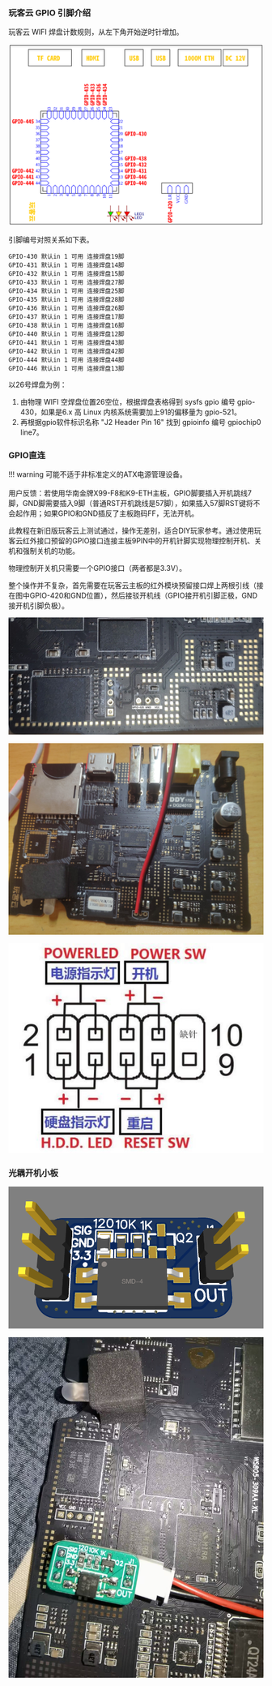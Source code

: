 ### 玩客云 GPIO 引脚介绍
玩客云 WIFI 焊盘计数规则，从左下角开始逆时针增加。

![WIFI 焊盘](./img/oneclou_gpio_list.png)

引脚编号对照关系如下表。

```
GPIO-430 默认in 1 可用 连接焊盘19脚
GPIO-431 默认in 1 可用 连接焊盘14脚
GPIO-432 默认in 1 可用 连接焊盘15脚
GPIO-433 默认in 1 可用 连接焊盘27脚
GPIO-434 默认in 1 可用 连接焊盘25脚
GPIO-435 默认in 1 可用 连接焊盘28脚
GPIO-436 默认in 1 可用 连接焊盘26脚
GPIO-437 默认in 1 可用 连接焊盘17脚
GPIO-438 默认in 1 可用 连接焊盘16脚
GPIO-440 默认in 1 可用 连接焊盘12脚
GPIO-441 默认in 1 可用 连接焊盘43脚
GPIO-442 默认in 1 可用 连接焊盘42脚
GPIO-444 默认in 1 可用 连接焊盘44脚
GPIO-446 默认in 1 可用 连接焊盘13脚
```

以26号焊盘为例：
1. 由物理 WIFI 空焊盘位置26空位，根据焊盘表格得到 sysfs gpio 编号 gpio-430，如果是6.x 高 Linux 内核系统需要加上91的偏移量为 gpio-521。
2. 再根据gpio软件标识名称 "J2 Header Pin 16" 找到 gpioinfo 编号 gpiochip0 line7。

### GPIO直连

!!! warning
    可能不适于非标准定义的ATX电源管理设备。<br><br>
    用户反馈：若使用华南金牌X99-F8和K9-ETH主板，GPIO脚要插入开机跳线7脚，GND脚需要插入9脚（普通RST开机跳线是57脚），如果插入57脚RST键将不会起作用；如果GPIO和GND插反了主板跑码FF，无法开机。

此教程在新旧版玩客云上测试通过，操作无差别，适合DIY玩家参考。通过使用玩客云红外接口预留的GPIO接口连接主板9PIN中的开机针脚实现物理控制开机、关机和强制关机的功能。

物理控制开关机只需要一个GPIO接口（两者都是3.3V）。

整个操作并不复杂，首先需要在玩客云主板的红外模块预留接口焊上两根引线（接在图中GPIO-420和GND位置），然后接驳开机线（GPIO接开机引脚正极，GND接开机引脚负极）。

![img](./img/1717947165712-59.jpeg)

![img](./img/1717947165712-60.jpeg)

![img](./img/1717947165712-62.png)

<!--![img](./img/1717947165712-61.jpeg)无用内容，等待清理-->

### 光耦开机小板

![img](./img/1717947165712-63.png)

![img](./img/1717947165713-64.jpeg)

